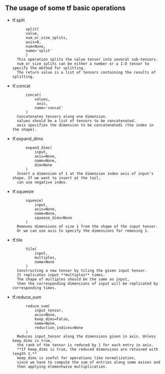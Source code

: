 ## The usage of some tf basic operations

- tf.split

		
			split(
			value,
			num_or_size_splits,
			axis=0,
			num=None,
			name='split'
			)
		This operation splits the value tensor into several sub-tensors. 
		num_or_size_splits can be either a number or a 1-D tensor to specify the method for splitting.
		The return value is a list of tensors containing the results of splitting.

- tf.concat
			
			concat(
			    values,
			     axis,
			    name='concat'
			)
		Concatenates tensors along one dimension.
		values should be a list of tensors to be concatenated.
		axis specifies the dimension to be concatenatedi (the index in the shape).	


- tf.expand\_dims
			
			expand_dims(
				input,
				axis=None,
				name=None,
				dim=None
			)
		Insert a dimension of 1 at the dimension index axis of input's shape. If we want to insert at the tail, 
		can use negative index.	
	

- tf.squeeze
			
			squeeze(
			    input,
			    axis=None,
			    name=None,
			    squeeze_dims=None
			)	
		Removes dimensions of size 1 from the shape of the input tensor.
		Or we can use axis to specify the dimensions for removing 1.

- tf.tile
			
			tile(
				input,
				multiples,
				name=None
			)	
		Constructing a new tensor by tiling the given input tensor.
		It replicates input **multiples** times. 
		The shape of multiples should be the same as input, 
		then the corresponding dimensions of input will be replicated by corresponding times. 


- tf.reduce\_sum
			
			reduce_sum(
			    input_tensor,
			    axis=None,
			    keep_dims=False,
			    name=None,
			    reduction_indices=None
			)
		Reduces input_tensor along the dimensions given in axis. Unless keep_dims is true, 
		the rank of the tensor is reduced by 1 for each entry in axis. 
		**If keep_dims is true, the reduced dimensions are retained with length 1.**
		keep_dims is useful for operations like normalization, 
		since we have to compute the sum of entries along some axises and 
		then applying elementwise multiplication.
	

